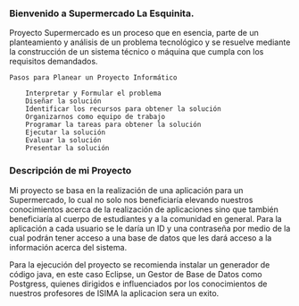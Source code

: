 ### Bienvenido a Supermercado La Esquinita.
Proyecto Supermercado es un proceso que en esencia, parte de un planteamiento y análisis de un problema tecnológico y se resuelve mediante la construcción de un sistema técnico o máquina que cumpla con los requisitos demandados.
```
Pasos para Planear un Proyecto Informático

    Interpretar y Formular el problema
    Diseñar la solución
    Identificar los recursos para obtener la solución
    Organizarnos como equipo de trabajo
    Programar la tareas para obtener la solución
    Ejecutar la solución
    Evaluar la solución
    Presentar la solución

```

### Descripción de mi Proyecto
Mi proyecto se basa en la realización de una aplicación para un Supermercado, lo cual no solo nos beneficiaría elevando nuestros conocimientos acerca de la realización de aplicaciones sino que también beneficiaría al cuerpo de estudiantes y a la comunidad en general. Para la aplicación a cada usuario se le daría un ID y una contraseña por medio de la cual podrán tener acceso a una base de datos que les dará acceso a la información acerca del sistema.

Para la ejecución del proyecto se recomienda instalar un generador de código java, en este caso Eclipse, un Gestor de Base de Datos como Postgress, quienes dirigidos e influenciados por los conocimientos de nuestros profesores de ISIMA la aplicacion sera un exito.


